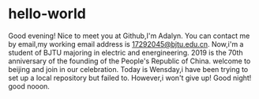 # hello-world
Good evening!
Nice to meet you at Github,I'm Adalyn.
You can contact me by email,my working email address is 17292045@bjtu.edu.cn.
Now,i'm a student of BJTU majoring in electric and energineering.
2019 is the 70th anniversary of the founding of the People's Republic of China.
welcome to beijing and join in our celebration.
Today is Wensday,i have been trying to set up a local repository but failed to.
However,i won't give up!
Good night!
good nooon.
